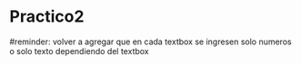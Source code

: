 # Practico2


#reminder: volver a agregar que en cada textbox se ingresen solo numeros o solo texto dependiendo del textbox
